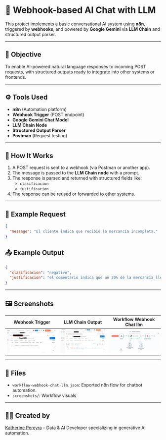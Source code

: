 
# 🤖 Webhook-based AI Chat with LLM

This project implements a basic conversational AI system using **n8n**, triggered by **webhooks**, and powered by **Google Gemini** via **LLM Chain** and structured output parser.

---

## 📌 Objective

To enable AI-powered natural language responses to incoming POST requests, with structured outputs ready to integrate into other systems or frontends.

---

## ⚙️ Tools Used

- **n8n** (Automation platform)
- **Webhook Trigger** (POST endpoint)
- **Google Gemini Chat Model**
- **LLM Chain Node**
- **Structured Output Parser**
- **Postman** (Request testing)

---

## 🚀 How It Works

1. A POST request is sent to a webhook (via Postman or another app).
2. The message is passed to the **LLM Chain node** with a prompt.
3. The response is parsed and returned with structured fields like:
   - `clasificacion`
   - `justificacion`
4. The response can be reused or forwarded to other systems.

---

## 🧪 Example Request

```json
{
  "message": "El cliente indica que recibió la mercancía incompleta."
}
```

## 📤 Example Output

```json
{
  "clasificacion": "negativo",
  "justificacion": "el comentario indica que un 20% de la mercancía llegó dañada, lo cual es una experiencia negativa para el cliente."
}
```

---

## 🖼️ Screenshots

| Webhook Trigger | LLM Chain Output | Workflow Webhook Chat llm |
|-----------------|------------------|------------------|
| ![](screenshots/webhook_trigger.png) | ![](screenshots/llm_chain_response.png) |![](screenshots/Workflow_visuals.png)

---

## 📂 Files

- `workflow-webhook-chat-llm.json`: Exported n8n flow for chatbot automation.
- `screenshots/`: Workflow visuals



---

## 👩‍💻 Created by

[Katherine Pereyra](https://github.com/kpereyra-sudo/katherinepereyra) – Data & AI Developer specializing in generative AI automation.
